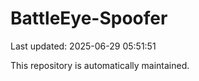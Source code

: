 # BattleEye-Spoofer

Last updated: 2025-06-29 05:51:51

This repository is automatically maintained.
